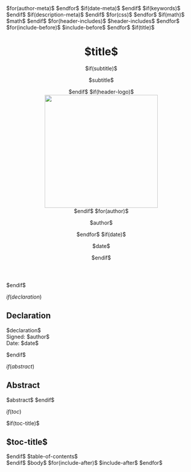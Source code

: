 <!DOCTYPE html>
<html xmlns="http://www.w3.org/1999/xhtml" lang="$lang$" xml:lang="$lang$"$if(dir)$ dir="$dir$"$endif$>
<head>
  <meta charset="utf-8" />
  <meta name="generator" content="pandoc" />
  <meta name="viewport" content="width=device-width, initial-scale=1.0, user-scalable=yes" />
$for(author-meta)$
  <meta name="author" content="$author-meta$" />
$endfor$
$if(date-meta)$
  <meta name="dcterms.date" content="$date-meta$" />
$endif$
$if(keywords)$
  <meta name="keywords" content="$for(keywords)$$keywords$$sep$, $endfor$" />
$endif$
$if(description-meta)$
  <meta name="description" content="$description-meta$" />
$endif$
  <title>$if(title-prefix)$$title-prefix$ – $endif$$pagetitle$</title>
  <style>
    $styles.html()$
  </style>
$for(css)$
  <link rel="stylesheet" href="$css$" />
$endfor$
$if(math)$
  $math$
$endif$
  <!--[if lt IE 9]>
    <script src="//cdnjs.cloudflare.com/ajax/libs/html5shiv/3.7.3/html5shiv-printshiv.min.js"></script>
  <![endif]-->
$for(header-includes)$
  $header-includes$
$endfor$
</head>
<body>
$for(include-before)$
$include-before$
$endfor$
$if(title)$
<header id="title-block-header">
<h1 class="title">$title$</h1>
$if(subtitle)$
<p class="subtitle">$subtitle$</p>
$endif$
$if(header-logo)$
<div class="header-logo">
<img src="$header-logo$" width="300px" />
</div>
$endif$
$for(author)$
<p class="author">$author$</p>
$endfor$
$if(date)$
<p class="date">$date$</p>
$endif$
</header>
$endif$

$if(declaration)$
<h2>Declaration</h2>
<p>
$declaration$<br />
Signed: $author$<br />
Date: $date$<br />
</p>
$endif$

$if(abstract)$
<h2>Abstract</h2>
$abstract$
$endif$

$if(toc)$
<nav id="$idprefix$TOC" role="doc-toc">
$if(toc-title)$
<h2 id="$idprefix$toc-title">$toc-title$</h2>
$endif$
$table-of-contents$
</nav>
$endif$
$body$
$for(include-after)$
$include-after$
$endfor$
</body>
</html>
